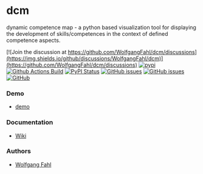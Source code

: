 # dcm
dynamic competence map - a python based visualization tool
for displaying the development of skills/competences in the context of
defined competence aspects.

[![Join the discussion at https://github.com/WolfgangFahl/dcm/discussions](https://img.shields.io/github/discussions/WolfgangFahl/dcm)](https://github.com/WolfgangFahl/dcm/discussions)
[![pypi](https://img.shields.io/pypi/pyversions/dynamic_competence_map)](https://pypi.org/project/dynamic-competence-map/)
[![Github Actions Build](https://github.com/WolfgangFahl/dcm/actions/workflows/build.yml/badge.svg)](https://github.com/WolfgangFahl/dcm/actions/workflows/build.yml)
[![PyPI Status](https://img.shields.io/pypi/v/dynamic_competence_map.svg)](https://pypi.python.org/pypi/dynamic-competence-map/)
[![GitHub issues](https://img.shields.io/github/issues/WolfgangFahl/dcm.svg)](https://github.com/WolfgangFahl/dcm/issues)
[![GitHub issues](https://img.shields.io/github/issues-closed/WolfgangFahl/dcm.svg)](https://github.com/WolfgangFahl/dcm/issues/?q=is%3Aissue+is%3Aclosed)
[![GitHub](https://img.shields.io/github/license/WolfgangFahl/dcm)](https://www.apache.org/licenses/LICENSE-2.0)

### Demo
* [demo](http://dcm.bitplan.com)

### Documentation
* [Wiki](http://wiki.bitplan.com/index.php/dcm)


### Authors
* [Wolfgang Fahl](http://www.bitplan.com/Wolfgang_Fahl)

